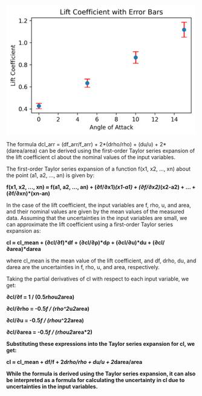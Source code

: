<img src="https://github.com/general-chen/Python/blob/808df21d971d293f19fb2793279eac592f3848ca/experiment_uncertainty/Lift_Coefficient_with_Error_Bars.png" width="500">


The formula dcl_arr = (df_arr/f_arr) + 2*(drho/rho) + (du/u) + 2*(darea/area) can be derived using the first-order Taylor series expansion of the lift coefficient cl about the nominal values of the input variables.

The first-order Taylor series expansion of a function f(x1, x2, ..., xn) about the point (a1, a2, ..., an) is given by:

**f(x1, x2, ..., xn) ≈ f(a1, a2, ..., an) + (∂f/∂x1)*(x1-a1) + (∂f/∂x2)*(x2-a2) + ... + (∂f/∂xn)*(xn-an)**

In the case of the lift coefficient, the input variables are f, rho, u, and area, and their nominal values are given by the mean values of the measured data. Assuming that the uncertainties in the input variables are small, we can approximate the lift coefficient using a first-order Taylor series expansion as:

<strong>cl ≈ cl_mean + (∂cl/∂f)*df + (∂cl/∂ρ)*dρ + (∂cl/∂u)*du + (∂cl/∂area)*darea</strong>


where cl_mean is the mean value of the lift coefficient, and df, drho, du, and darea are the uncertainties in f, rho, u, and area, respectively.

Taking the partial derivatives of cl with respect to each input variable, we get:

**∂cl/∂f = 1 / (0.5*rho*u*2*area)**

<strong>∂cl/∂rho = -0.5*f / (rho^2*u*2*area)<strong>

**∂cl/∂u = -0.5*f / (rho*u^2*2*area)**

**∂cl/∂area = -0.5*f / (rho*u*2*area*2)**

Substituting these expressions into the Taylor series expansion for cl, we get:

**cl ≈ cl_mean + df/f + 2*drho/rho + du/u + 2*darea/area**
    
While the formula is derived using the Taylor series expansion, it can also be interpreted as a formula for calculating the uncertainty in cl due to uncertainties in the input variables.
